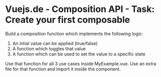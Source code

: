 # Vuejs.de - Composition API - Task: Create your first composable

Build a composition function which implements the following logic:

1. An intial value can be applied (true/false)
2. A function which toggles that value
3. A function which can be used to set the value to a specific state

Use that function for all 3 use cases inside MyExample.vue.
Use an extra file for that function and import it inside the component.
